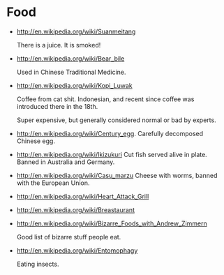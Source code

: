 # Food

-   <http://en.wikipedia.org/wiki/Suanmeitang>

    There is a juice. It is smoked!

-   <http://en.wikipedia.org/wiki/Bear_bile>

    Used in Chinese Traditional Medicine.

-   <http://en.wikipedia.org/wiki/Kopi_Luwak>

    Coffee from cat shit. Indonesian, and recent since coffee was introduced there in the 18th.

    Super expensive, but generally considered normal or bad by experts.

-   <http://en.wikipedia.org/wiki/Century_egg>. Carefully decomposed Chinese egg.

-   <http://en.wikipedia.org/wiki/Ikizukuri> Cut fish served alive in plate. Banned in Australia and Germany.

-   <http://en.wikipedia.org/wiki/Casu_marzu> Cheese with worms, banned with the European Union.

-   <http://en.wikipedia.org/wiki/Heart_Attack_Grill>

-   <http://en.wikipedia.org/wiki/Breastaurant>

-   <http://en.wikipedia.org/wiki/Bizarre_Foods_with_Andrew_Zimmern>

    Good list of bizarre stuff people eat.

-   <http://en.wikipedia.org/wiki/Entomophagy>

    Eating insects.


